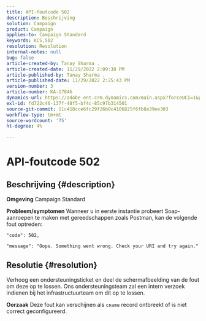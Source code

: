```yaml
---
title: API-foutcode 502
description: Beschrijving
solution: Campaign
product: Campaign
applies-to: Campaign Standard
keywords: KCS,502
resolution: Resolution
internal-notes: null
bug: false
article-created-by: Tanay Sharma .
article-created-date: 11/29/2022 2:09:38 PM
article-published-by: Tanay Sharma .
article-published-date: 11/29/2022 2:25:43 PM
version-number: 3
article-number: KA-17846
dynamics-url: https://adobe-ent.crm.dynamics.com/main.aspx?forceUCI=1&pagetype=entityrecord&etn=knowledgearticle&id=dafdcc72-ef6f-ed11-9562-6045bd006239
exl-id: fd722c46-137f-48f5-bf4c-85c97b314501
source-git-commit: 11c418cce6fc29f26b0c4106825f6fb8a39ee303
workflow-type: tm+mt
source-wordcount: '75'
ht-degree: 4%

---
```


# API-foutcode 502

## Beschrijving {#description}

<b>Omgeving</b>
Campaign Standard


<b>Probleem/symptomen</b>
Wanneer u in eerste instantie probeert Soap-aanroepen te maken met gereedschappen zoals Postman, kan de volgende fout optreden:




```
"code": 502,
```




`"message": "Oops. Something went wrong. Check your URI and try again."`






## Resolutie {#resolution}


Verhoog een ondersteuningsticket en deel de schermafbeelding van de fout om deze op te lossen. Ons ondersteuningsteam zal een intern verzoek indienen bij het infrastructuurteam om dit op te lossen.


<b>Oorzaak</b>
Deze fout kan verschijnen als `cname` record ontbreekt of is niet correct geconfigureerd.
